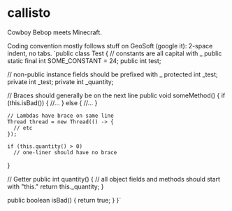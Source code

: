 # callisto
Cowboy Bebop meets Minecraft.

Coding convention mostly follows stuff on GeoSoft (google it):
2-space indent, no tabs.
`public class Test
{
  // constants are all capital with _
  public static final int SOME_CONSTANT = 24;
  public int test;
  
  // non-public instance fields should be prefixed with _
  protected int _test;
  private int _test;
  private int _quantity;
  
  // Braces should generally be on the next line
  public void someMethod()
  {
    if (this.isBad())
    {
      //...
    } else {
      //...
    }
    
    // Lambdas have brace on same line
    Thread thread = new Thread(() -> { 
      // etc
    });
    
    if (this.quantity() > 0)
      // one-liner should have no brace
  }
  
  // Getter
  public int quantity()
  {
    // all object fields and methods should start with "this."
    return this._quantity;
  }
  
  public boolean isBad()
  {
    return true;
  }
}`
